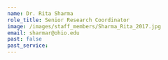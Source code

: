 ```yaml
---
name: Dr. Rita Sharma
role_title: Senior Research Coordinator
image: /images/staff_members/Sharma_Rita_2017.jpg
email: sharmar@ohio.edu
past: false
past_service:
---
```


